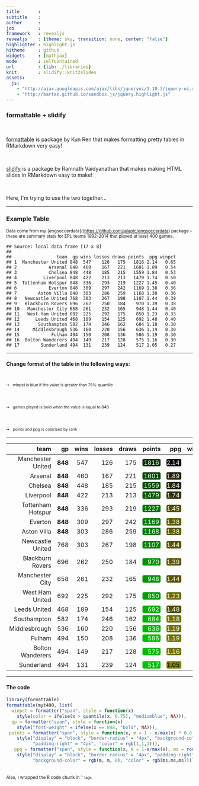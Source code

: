 ```yaml
---
title       : 
subtitle    : 
author      : 
job         : 
framework   : revealjs
revealjs    : {theme: sky, transition: none, center: "false"} 
highlighter : highlight.js
hitheme     : github 
widgets     : [mathjax]
mode        : selfcontained 
url         : {lib: ./libraries}
knit        : slidify::knit2slides
assets:
  js:
    - "http://ajax.googleapis.com/ajax/libs/jqueryui/1.10.3/jquery-ui.min.js"
    - "http://bartaz.github.io/sandbox.js/jquery.highlight.js"
---
```




<style>

.reveal h4 {
    color: #380000;
    padding-bottom: 10px;
    font-family: 'Helvetica', 'Arial', sans-serif;
}

.reveal h3 {
    color: #380000;
    padding-bottom: 10px;
    font-family: 'Helvetica', 'Arial', sans-serif;
}

.reveal h2 {
    color: #380000;
    padding-bottom: 10px;
    font-family: 'Helvetica', 'Arial', sans-serif;
}

.reveal p {
    font-family: 'Helvetica', 'Arial', sans-serif;
}

.reveal body {
    font-family: 'Helvetica', 'Arial', sans-serif;
}


</style>




### formattable + slidify

<br>

[formattable](https://github.com/renkun-ken/formattable) is package by Kun Ren that makes formatting pretty tables in RMarkdown very easy!


<br>

[slidify](http://ramnathv.github.io/slidify/) is a package by Ramnath Vaidyanathan that makes making HTML slides in RMarkdown easy to make!

<br>

Here, I'm trying to use the two together...


---

### Example Table

<small>Data come from my [engsoccerdata]((https://github.com/jalapic/engsoccerdata) package - these are summary stats for EPL teams 1992-2014 that played at least 400 games.</small>



```
## Source: local data frame [17 x 8]
## 
##                 team  gp wins losses draws points  ppg winpct
## 1  Manchester United 848  547    126   175   1816 2.14   0.65
## 2            Arsenal 848  460    167   221   1601 1.89   0.54
## 3            Chelsea 848  448    185   215   1559 1.84   0.53
## 4          Liverpool 848  422    213   213   1479 1.74   0.50
## 5  Tottenham Hotspur 848  336    293   219   1227 1.45   0.40
## 6            Everton 848  309    297   242   1169 1.38   0.36
## 7        Aston Villa 848  303    286   259   1168 1.38   0.36
## 8   Newcastle United 768  303    267   198   1107 1.44   0.39
## 9   Blackburn Rovers 696  262    250   184    970 1.39   0.38
## 10   Manchester City 658  261    232   165    948 1.44   0.40
## 11   West Ham United 692  225    292   175    850 1.23   0.33
## 12      Leeds United 468  189    154   125    692 1.48   0.40
## 13       Southampton 582  174    246   162    684 1.18   0.30
## 14     Middlesbrough 536  160    220   156    636 1.19   0.30
## 15            Fulham 494  150    208   136    586 1.19   0.30
## 16  Bolton Wanderers 494  149    217   128    575 1.16   0.30
## 17        Sunderland 494  131    239   124    517 1.05   0.27
```

---

#### Change format of the table in the following ways:

<div style='text-align: left; font-size: 75%;'>

<br>

&#10137;&nbsp;&nbsp; winpct is blue if the value is greater than 75%-quantile

<br>
<br>

&#10137;&nbsp;&nbsp; games played is bold when the value is equal to 848

<br>
<br>

&#10137;&nbsp;&nbsp; points and ppg is colorized by rank

</div>


---

<small>

|              team|                                         gp| wins| losses| draws|                                                                                                                      points|                                                                                                                         ppg|                                      winpct|
|-----------------:|------------------------------------------:|----:|------:|-----:|---------------------------------------------------------------------------------------------------------------------------:|---------------------------------------------------------------------------------------------------------------------------:|-------------------------------------------:|
| Manchester United| <span style="font-weight: bold">848</span>|  547|    126|   175| <span style="display: block; border-radius: 4px; background-color: #003300; padding-right: 4px; color: #FFFFFF">1816</span>| <span style="display: block; border-radius: 4px; padding-right: 4px; background-color: #000000; color: #FFFFFF">2.14</span>| <span style="color: mediumblue">0.65</span>|
|           Arsenal| <span style="font-weight: bold">848</span>|  460|    167|   221| <span style="display: block; border-radius: 4px; background-color: #004B00; padding-right: 4px; color: #FFFFFF">1601</span>| <span style="display: block; border-radius: 4px; padding-right: 4px; background-color: #1E1E00; color: #FFFFFF">1.89</span>| <span style="color: mediumblue">0.54</span>|
|           Chelsea| <span style="font-weight: bold">848</span>|  448|    185|   215| <span style="display: block; border-radius: 4px; background-color: #005000; padding-right: 4px; color: #FFFFFF">1559</span>| <span style="display: block; border-radius: 4px; padding-right: 4px; background-color: #242400; color: #FFFFFF">1.84</span>| <span style="color: mediumblue">0.53</span>|
|         Liverpool| <span style="font-weight: bold">848</span>|  422|    213|   213| <span style="display: block; border-radius: 4px; background-color: #005900; padding-right: 4px; color: #FFFFFF">1479</span>| <span style="display: block; border-radius: 4px; padding-right: 4px; background-color: #303000; color: #FFFFFF">1.74</span>|  <span style="color: mediumblue">0.5</span>|
| Tottenham Hotspur| <span style="font-weight: bold">848</span>|  336|    293|   219| <span style="display: block; border-radius: 4px; background-color: #007500; padding-right: 4px; color: #FFFFFF">1227</span>| <span style="display: block; border-radius: 4px; padding-right: 4px; background-color: #525200; color: #FFFFFF">1.45</span>|                            <span>0.4</span>|
|           Everton| <span style="font-weight: bold">848</span>|  309|    297|   242| <span style="display: block; border-radius: 4px; background-color: #007C00; padding-right: 4px; color: #FFFFFF">1169</span>| <span style="display: block; border-radius: 4px; padding-right: 4px; background-color: #5B5B00; color: #FFFFFF">1.38</span>|                           <span>0.36</span>|
|       Aston Villa| <span style="font-weight: bold">848</span>|  303|    286|   259| <span style="display: block; border-radius: 4px; background-color: #007C00; padding-right: 4px; color: #FFFFFF">1168</span>| <span style="display: block; border-radius: 4px; padding-right: 4px; background-color: #5B5B00; color: #FFFFFF">1.38</span>|                           <span>0.36</span>|
|  Newcastle United|                           <span>768</span>|  303|    267|   198| <span style="display: block; border-radius: 4px; background-color: #008300; padding-right: 4px; color: #FFFFFF">1107</span>| <span style="display: block; border-radius: 4px; padding-right: 4px; background-color: #535300; color: #FFFFFF">1.44</span>|                           <span>0.39</span>|
|  Blackburn Rovers|                           <span>696</span>|  262|    250|   184|  <span style="display: block; border-radius: 4px; background-color: #009200; padding-right: 4px; color: #FFFFFF">970</span>| <span style="display: block; border-radius: 4px; padding-right: 4px; background-color: #595900; color: #FFFFFF">1.39</span>|                           <span>0.38</span>|
|   Manchester City|                           <span>658</span>|  261|    232|   165|  <span style="display: block; border-radius: 4px; background-color: #009500; padding-right: 4px; color: #FFFFFF">948</span>| <span style="display: block; border-radius: 4px; padding-right: 4px; background-color: #535300; color: #FFFFFF">1.44</span>|                            <span>0.4</span>|
|   West Ham United|                           <span>692</span>|  225|    292|   175|  <span style="display: block; border-radius: 4px; background-color: #00A000; padding-right: 4px; color: #FFFFFF">850</span>| <span style="display: block; border-radius: 4px; padding-right: 4px; background-color: #6C6C00; color: #FFFFFF">1.23</span>|                           <span>0.33</span>|
|      Leeds United|                           <span>468</span>|  189|    154|   125|  <span style="display: block; border-radius: 4px; background-color: #00B100; padding-right: 4px; color: #FFFFFF">692</span>| <span style="display: block; border-radius: 4px; padding-right: 4px; background-color: #4F4F00; color: #FFFFFF">1.48</span>|                            <span>0.4</span>|
|       Southampton|                           <span>582</span>|  174|    246|   162|  <span style="display: block; border-radius: 4px; background-color: #00B200; padding-right: 4px; color: #FFFFFF">684</span>| <span style="display: block; border-radius: 4px; padding-right: 4px; background-color: #727200; color: #FFFFFF">1.18</span>|                            <span>0.3</span>|
|     Middlesbrough|                           <span>536</span>|  160|    220|   156|  <span style="display: block; border-radius: 4px; background-color: #00B800; padding-right: 4px; color: #FFFFFF">636</span>| <span style="display: block; border-radius: 4px; padding-right: 4px; background-color: #717100; color: #FFFFFF">1.19</span>|                            <span>0.3</span>|
|            Fulham|                           <span>494</span>|  150|    208|   136|  <span style="display: block; border-radius: 4px; background-color: #00BD00; padding-right: 4px; color: #FFFFFF">586</span>| <span style="display: block; border-radius: 4px; padding-right: 4px; background-color: #717100; color: #FFFFFF">1.19</span>|                            <span>0.3</span>|
|  Bolton Wanderers|                           <span>494</span>|  149|    217|   128|  <span style="display: block; border-radius: 4px; background-color: #00BE00; padding-right: 4px; color: #FFFFFF">575</span>| <span style="display: block; border-radius: 4px; padding-right: 4px; background-color: #757500; color: #FFFFFF">1.16</span>|                            <span>0.3</span>|
|        Sunderland|                           <span>494</span>|  131|    239|   124|  <span style="display: block; border-radius: 4px; background-color: #00C500; padding-right: 4px; color: #FFFFFF">517</span>| <span style="display: block; border-radius: 4px; padding-right: 4px; background-color: #828200; color: #000000">1.05</span>|                           <span>0.27</span>|
</small>


---

#### The code


```r
library(formattable)
formattable(myt400, list(
  winpct = formatter("span", style = function(x)
    style(color = ifelse(x > quantile(x, 0.75), "mediumblue", NA))),
  gp = formatter("span", style = function(x)
    style("font-weight" = ifelse(x == 848, "bold", NA))),
 points = formatter("span", style = function(x, m = 1 - x/max(x) * 0.8, ms = round(1-m)) 
    style("display" = "block", "border-radius" = "4px", "background-color" = rgb(0, m, 0),
          "padding-right" = "4px", "color" = rgb(1,1,1))),
   ppg = formatter("span", style = function(x, m = 1-x/max(x), ms = round(1-m))
    style("display" = "block", "border-radius" = "4px", "padding-right" = "4px",
          "background-color" = rgb(m, m, 0), "color" = rgb(ms,ms,ms)))))
```

<br>
<small>Also, I wrapped the R code chunk in `<small>` tags</small>
